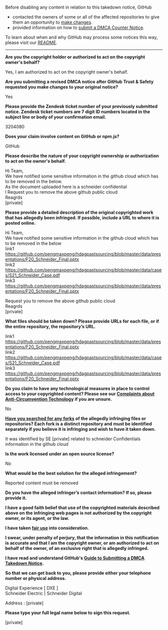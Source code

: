 Before disabling any content in relation to this takedown notice, GitHub
- contacted the owners of some or all of the affected repositories to give them an opportunity to [make changes](https://docs.github.com/en/github/site-policy/dmca-takedown-policy#a-how-does-this-actually-work).
- provided information on how to [submit a DMCA Counter Notice](https://docs.github.com/en/articles/guide-to-submitting-a-dmca-counter-notice).

To learn about when and why GitHub may process some notices this way, please visit our [README](https://github.com/github/dmca/blob/master/README.md#anatomy-of-a-takedown-notice).

---

**Are you the copyright holder or authorized to act on the copyright owner's behalf?**

Yes, I am authorized to act on the copyright owner's behalf.

**Are you submitting a revised DMCA notice after GitHub Trust & Safety requested you make changes to your original notice?**

Yes

**Please provide the Zendesk ticket number of your previously submitted notice. Zendesk ticket numbers are 7 digit ID numbers located in the subject line or body of your confirmation email.**

3204080

**Does your claim involve content on GitHub or npm.js?**

GitHub

**Please describe the nature of your copyright ownership or authorization to act on the owner's behalf.**

Hi Team,  
We have notified some sensitive information in the github cloud which has to be removed in the below.  
As the document uploaded here is a schneider confidential  
l Request you to remove the above github public cloud  
Reagrds  
[private]

**Please provide a detailed description of the original copyrighted work that has allegedly been infringed. If possible, include a URL to where it is posted online.**

Hi Team,  
We have notified some sensitive information in the github cloud which has to be removed in the below  
link1  
https://github.com/pengmaxpeng/hdagpastsourcing/blob/master/data/presentations/F20_Schneider_Final.pptx  
link2  
https://github.com/pengmaxpeng/hdagpastsourcing/blob/master/data/cases/S21_Schneider_Case.pdf  
link3  
https://github.com/pengmaxpeng/hdagpastsourcing/blob/master/data/presentations/F20_Schneider_Final.pptx

Request you to remove the above github public cloud  
Reagrds  
[private]

**What files should be taken down? Please provide URLs for each file, or if the entire repository, the repository’s URL.**

link1  
https://github.com/pengmaxpeng/hdagpastsourcing/blob/master/data/presentations/F20_Schneider_Final.pptx  
link2  
https://github.com/pengmaxpeng/hdagpastsourcing/blob/master/data/cases/S21_Schneider_Case.pdf  
link3  
https://github.com/pengmaxpeng/hdagpastsourcing/blob/master/data/presentations/F20_Schneider_Final.pptx  

**Do you claim to have any technological measures in place to control access to your copyrighted content? Please see our <a href="https://docs.github.com/articles/guide-to-submitting-a-dmca-takedown-notice#complaints-about-anti-circumvention-technology">Complaints about Anti-Circumvention Technology</a> if you are unsure.**

No

**<a href="https://docs.github.com/articles/dmca-takedown-policy#b-what-about-forks-or-whats-a-fork">Have you searched for any forks</a> of the allegedly infringing files or repositories? Each fork is a distinct repository and must be identified separately if you believe it is infringing and wish to have it taken down.**

It was identified by SE [private] related to schneider Confidentials information in the github cloud

**Is the work licensed under an open source license?**

No

**What would be the best solution for the alleged infringement?**

Reported content must be removed

**Do you have the alleged infringer’s contact information? If so, please provide it.**

**I have a good faith belief that use of the copyrighted materials described above on the infringing web pages is not authorized by the copyright owner, or its agent, or the law.**

**I have taken <a href="https://www.lumendatabase.org/topics/22">fair use</a> into consideration.**

**I swear, under penalty of perjury, that the information in this notification is accurate and that I am the copyright owner, or am authorized to act on behalf of the owner, of an exclusive right that is allegedly infringed.**

**I have read and understand GitHub's <a href="https://docs.github.com/articles/guide-to-submitting-a-dmca-takedown-notice/">Guide to Submitting a DMCA Takedown Notice</a>.**

**So that we can get back to you, please provide either your telephone number or physical address.**

Digital Experience [ DXE ]  
Schneider Electric | Schneider Digital

Address : [private]

**Please type your full legal name below to sign this request.**

[private]
